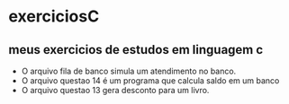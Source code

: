 # exerciciosC


## meus exercicios de estudos em linguagem c

- O arquivo fila de banco simula um atendimento no banco.
- O arquivo questao 14 é um programa que calcula saldo em um banco
- O arquivo questao 13 gera desconto para um livro.
 

